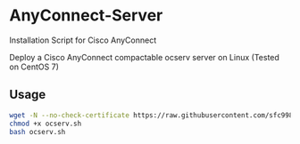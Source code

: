 # AnyConnect-Server

Installation Script for Cisco AnyConnect

Deploy a Cisco AnyConnect compactable ocserv server on Linux (Tested on CentOS 7)

## Usage

```bash
wget -N --no-check-certificate https://raw.githubusercontent.com/sfc9982/AnyConnect-Server/main/ocserv.sh
chmod +x ocserv.sh
bash ocserv.sh
```
